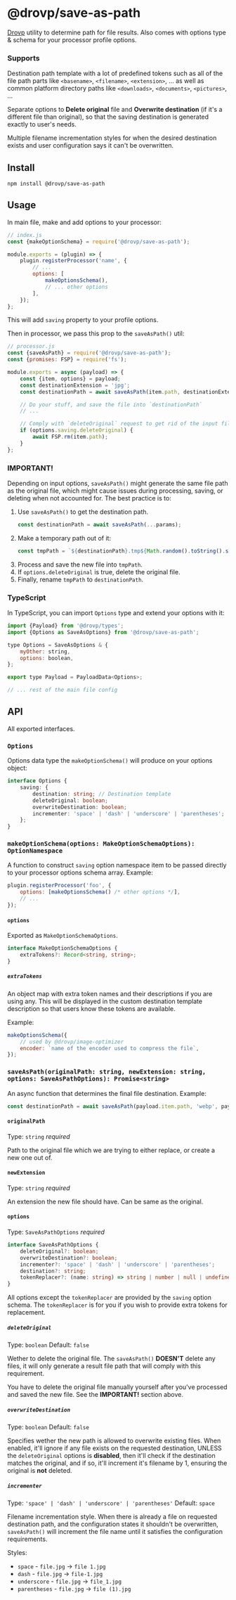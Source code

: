 # @drovp/save-as-path

[Drovp](https://drovp.app) utility to determine path for file results. Also comes with options type & schema for your processor profile options.

### Supports

Destination path template with a lot of predefined tokens such as all of the file path parts like `<basename>`, `<filename>`, `<extension>`, ... as well as common platform directory paths like `<downloads>`, `<documents>`, `<pictures>`, ...

Separate options to **Delete original** file and **Overwrite destination** (if it's a different file than original), so that the saving destination is generated exactly to user's needs.

Multiple filename incrementation styles for when the desired destination exists and user configuration says it can't be overwritten.

## Install

```
npm install @drovp/save-as-path
```

## Usage

In main file, make and add options to your processor:

```js
// index.js
const {makeOptionSchema} = require('@drovp/save-as-path');

module.exports = (plugin) => {
	plugin.registerProcessor('name', {
		// ...
		options: [
			makeOptionsSchema(),
			// ... other options
		],
	});
};
```

This will add `saving` property to your profile options.

Then in processor, we pass this prop to the `saveAsPath()` util:

```js
// processor.js
const {saveAsPath} = require('@drovp/save-as-path');
const {promises: FSP} = require('fs');

module.exports = async (payload) => {
	const {item, options} = payload;
	const destinationExtension = 'jpg';
	const destinationPath = await saveAsPath(item.path, destinationExtension, options.saving);

	// Do your stuff, and save the file into `destinationPath`
	// ...

	// Comply with `deleteOriginal` request to get rid of the input file
	if (options.saving.deleteOriginal) {
		await FSP.rm(item.path);
	}
};
```

### IMPORTANT!

Depending on input options, `saveAsPath()` might generate the same file path as the original file, which might cause issues during processing, saving, or deleting when not accounted for. The best practice is to:

1. Use `saveAsPath()` to get the destination path.
    ```js
    const destinationPath = await saveAsPath(...params);
    ```
1. Make a temporary path out of it:
    ```js
    const tmpPath = `${destinationPath}.tmp${Math.random().toString().slice(-5)}`;
    ```
1. Process and save the new file into `tmpPath`.
1. If `options.deleteOriginal` is true, delete the original file.
1. Finally, rename `tmpPath` to `destinationPath`.

### TypeScript

In TypeScript, you can import `Options` type and extend your options with it:

```js
import {Payload} from '@drovp/types';
import {Options as SaveAsOptions} from '@drovp/save-as-path';

type Options = SaveAsOptions & {
	myOther: string,
	options: boolean,
};

export type Payload = PayloadData<Options>;

// ... rest of the main file config
```

## API

All exported interfaces.

### `Options`

Options data type the `makeOptionSchema()` will produce on your options object:

```ts
interface Options {
	saving: {
		destination: string; // Destination template
		deleteOriginal: boolean;
		overwriteDestination: boolean;
		incrementer: 'space' | 'dash' | 'underscore' | 'parentheses';
	};
}
```

### `makeOptionSchema(options: MakeOptionSchemaOptions): OptionNamespace`

A function to construct `saving` option namespace item to be passed directly to your processor options schema array. Example:

```js
plugin.registerProcessor('foo', {
	options: [makeOptionsSchema() /* other options */],
	// ...
});
```

#### `options`

Exported as `MakeOptionSchemaOptions`.

```ts
interface MakeOptionSchemaOptions {
	extraTokens?: Record<string, string>;
}
```

##### `extraTokens`

An object map with extra token names and their descriptions if you are using any.
This will be displayed in the custom destination template description so that users know these tokens are available.

Example:

```js
makeOptionsSchema({
	// used by @drovp/image-optimizer
	encoder: `name of the encoder used to compress the file`,
});
```

### `saveAsPath(originalPath: string, newExtension: string, options: SaveAsPathOptions): Promise<string>`

An async function that determines the final file destination. Example:

```js
const destinationPath = await saveAsPath(payload.item.path, 'webp', payload.options.saving);
```

#### `originalPath`

Type: `string` _required_

Path to the original file which we are trying to either replace, or create a new one out of.

#### `newExtension`

Type: `string` _required_

An extension the new file should have. Can be same as the original.

#### `options`

Type: `SaveAsPathOptions` _required_

```ts
interface SaveAsPathOptions {
	deleteOriginal?: boolean;
	overwriteDestination?: boolean;
	incrementer?: 'space' | 'dash' | 'underscore' | 'parentheses';
	destination?: string;
	tokenReplacer?: (name: string) => string | number | null | undefined | Promise<string | number | null | undefined>;
}
```

All options except the `tokenReplacer` are provided by the `saving` option schema. The `tokenReplacer` is for you if you wish to provide extra tokens for replacement.

##### `deleteOriginal`

Type: `boolean`
Default: `false`

Wether to delete the original file. The `saveAsPath()` **DOESN'T** delete any files, it will only generate a result file path that will comply with this requirement.

You have to delete the original file manually yourself after you've processed and saved the new file. See the **IMPORTANT!** section above.

##### `overwriteDestination`

Type: `boolean`
Default: `false`

Specifies wether the new path is allowed to overwrite existing files. When enabled, it'll ignore if any file exists on the requested destination, UNLESS the `deleteOriginal` options is **disabled**, then it'll check if the destination matches the original, and if so, it'll increment it's filename by 1, ensuring the original is **not** deleted.

##### `incrementer`

Type: `'space' | 'dash' | 'underscore' | 'parentheses'`
Default: `space`

Filename incrementation style. When there is already a file on requested destination path, and the configuration states it shouldn't be overwritten, `saveAsPath()` will increment the file name until it satisfies the configuration requirements.

Styles:

- `space` - `file.jpg` -> `file 1.jpg`
- `dash` - `file.jpg` -> `file-1.jpg`
- `underscore` - `file.jpg` -> `file_1.jpg`
- `parentheses` - `file.jpg` -> `file (1).jpg`

